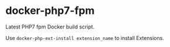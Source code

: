 # docker-php7-fpm

Latest PHP7 fpm Docker build script.

Use `docker-php-ext-install extension_name` to install Extensions.
